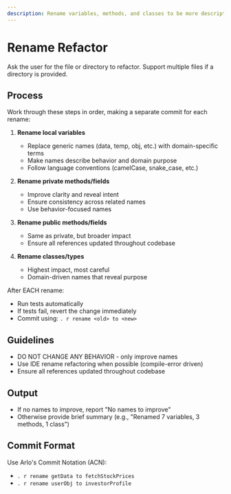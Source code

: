 ```yaml
---
description: Rename variables, methods, and classes to be more descriptive
---
```


# Rename Refactor

Ask the user for the file or directory to refactor. Support multiple files if a directory is provided.

## Process

Work through these steps in order, making a separate commit for each rename:

1. **Rename local variables**
   - Replace generic names (data, temp, obj, etc.) with domain-specific terms
   - Make names describe behavior and domain purpose
   - Follow language conventions (camelCase, snake_case, etc.)

2. **Rename private methods/fields**
   - Improve clarity and reveal intent
   - Ensure consistency across related names
   - Use behavior-focused names

3. **Rename public methods/fields**
   - Same as private, but broader impact
   - Ensure all references updated throughout codebase

4. **Rename classes/types**
   - Highest impact, most careful
   - Domain-driven names that reveal purpose

After EACH rename:
- Run tests automatically
- If tests fail, revert the change immediately
- Commit using: `. r rename <old> to <new>`

## Guidelines

- DO NOT CHANGE ANY BEHAVIOR - only improve names
- Use IDE rename refactoring when possible (compile-error driven)
- Ensure all references updated throughout codebase

## Output

- If no names to improve, report "No names to improve"
- Otherwise provide brief summary (e.g., "Renamed 7 variables, 3 methods, 1 class")

## Commit Format

Use Arlo's Commit Notation (ACN):
- `. r rename getData to fetchStockPrices`
- `. r rename userObj to investorProfile`